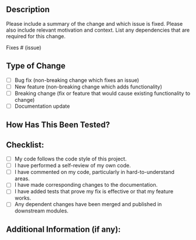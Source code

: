 <!--- Provide a general summary of your changes in the Title above -->

## Description
<!--- Describe your changes in detail -->
Please include a summary of the change and which issue is fixed. Please also include relevant motivation and context. List any dependencies that are required for this change.

Fixes # (issue)

## Type of Change
<!--- What type of changes does your code introduce? Put an `x` in all the boxes that apply. -->
- [ ] Bug fix (non-breaking change which fixes an issue)
- [ ] New feature (non-breaking change which adds functionality)
- [ ] Breaking change (fix or feature that would cause existing functionality to change)
- [ ] Documentation update

## How Has This Been Tested?
<!--- Please describe in detail how you tested your changes. -->
<!--- Include details about the testing environment and the tests you ran to -->
<!--- see how your change affects other areas of the code, etc. -->

## Checklist:
<!--- Go over all the following points, and put an `x` in all the boxes that apply. -->
<!--- If you're unsure about any of these, don't hesitate to ask. We're here to help! -->
- [ ] My code follows the code style of this project.
- [ ] I have performed a self-review of my own code.
- [ ] I have commented on my code, particularly in hard-to-understand areas.
- [ ] I have made corresponding changes to the documentation.
- [ ] I have added tests that prove my fix is effective or that my feature works.
- [ ] Any dependent changes have been merged and published in downstream modules.

## Additional Information (if any):
<!--- Add any additional information or context about the pull request here. -->
